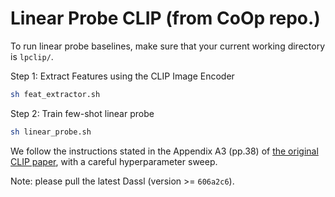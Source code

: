 # Linear Probe CLIP (from CoOp repo.)

To run linear probe baselines, make sure that your current working directory is `lpclip/`.

Step 1: Extract Features using the CLIP Image Encoder
```bash
sh feat_extractor.sh
```

Step 2: Train few-shot linear probe
```bash
sh linear_probe.sh
```

We follow the instructions stated in the Appendix A3 (pp.38) of [the original CLIP paper](https://arxiv.org/pdf/2103.00020.pdf), with a careful hyperparameter sweep.

Note: please pull the latest Dassl (version >= `606a2c6`).
